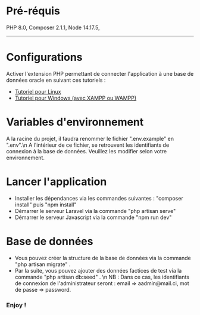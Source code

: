 <h1>
Pré-réquis
</h1>
<p>
PHP 8.0, Composer 2.1.1, Node 14.17.5, 
</p>
<hr/>
<h1>
Configurations
</h1>
<p>
Activer l'extension PHP permettant de connecter l'application à une base de données oracle en suivant 
ces tutoriels :
 </p>
 <ul>
 <li><a href="https://supercidadedigital.com.br/oracle-database-connections-in-php-laravel-over-ubuntu/">Tutoriel pour Linux</a> </li>
 <li><a href="https://www.youtube.com/watch?v=i9C2thlgOg8">Tutoriel pour Windows (avec XAMPP ou WAMPP)</a> </li>
</ul>
<h1>
Variables d'environnement
</h1>
<p>
A la racine du projet, il faudra renommer le fichier ".env.example" en ".env".\n
A l'intérieur de ce fichier, se retrouvent les identifiants de connexion à la base de données. Veuillez les modifier selon votre environnement.
</p>
<h1>
Lancer l'application
</h1>
<div>
<ul>
<li>
Installer les dépendances via les commandes suivantes : "composer install" puis "npm install" 
</li>
<li>
Démarrer le serveur Laravel via la commande "php artisan serve" 
</li>
<li>
Démarrer le serveur Javascript via la commande "npm run dev" 
</li> 
</ul>
</div>
<h1>
Base de données
</h1>
<ul>
<li>
Vous pouvez créer la structure de la base de données via la commande "php artisan migrate" .
</li>
<li>
Par la suite, vous pouvez ajouter des données factices de test via la commande "php artisan db:seed" .
\n
NB : Dans ce cas, les identifiants de connexion de l'administrateur seront : email => aadmin@mail.ci, mot de passe => password.
</li>
</ul>

<h3>
Enjoy !
</h3>
